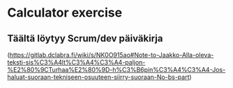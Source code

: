 # Calculator exercise



## Täältä löytyy Scrum/dev päiväkirja
(https://gitlab.dclabra.fi/wiki/s/NK0O915ao#Note-to-Jaakko-Alla-oleva-teksti-sis%C3%A4lt%C3%A4%C3%A4-paljon-%E2%80%9CTurhaa%E2%80%9D-h%C3%B6pin%C3%A4%C3%A4-Jos-haluat-suoraan-tekniseen-osuuteen-siirry-suoraan-No-bs-part)

